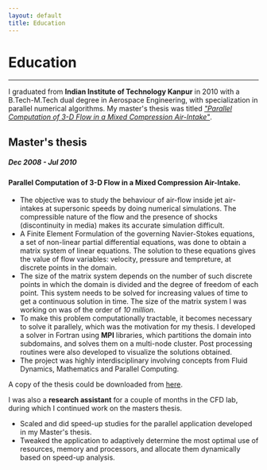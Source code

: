 ```yaml
---
layout: default
title: Education
---
```


# Education
-----------

I graduated from **Indian Institute of Technology Kanpur** in 2010 with a B.Tech-M.Tech dual degree in Aerospace 
Engineering, with specialization in parallel numerical algorithms. My master's thesis was
titled *["Parallel Computation of 3-D Flow in a Mixed Compression Air-Intake"](downloads/thesis_rohit_saxena.pdf)*.

## Master's thesis
##### Dec 2008 - Jul 2010
#### Parallel Computation of 3-D Flow in a Mixed Compression Air-Intake.

- The objective was to study the behaviour of air-flow inside jet air-intakes at supersonic
  speeds by doing numerical simulations. The compressible nature of the flow and the presence 
  of shocks (discontinuity in media) makes its accurate simulation difficult.
- A Finite Element Formulation of the governing Navier-Stokes equations, a set of non-linear
  partial differential equations, was done to obtain a matrix system of linear equations. The
  solution to these equations gives the value of flow variables: velocity, pressure and tempreture,
  at discrete points in the domain.
- The size of the matrix system depends on the number of such discrete points in which the domain
  is divided and the degree of freedom of each point. This system needs to be solved for increasing 
  values of time to get a continuous solution in time. The size of the matrix system I was working on 
  was of the order of *10 million*. 
- To make this problem computationally tractable, it becomes necessary to solve it parallely, which was 
  the motivation for my thesis. I developed a solver in Fortran using **MPI** libraries, which partitions
  the domain into subdomains, and solves them on a multi-node cluster. Post processing routines were also
  developed to visualize the solutions obtained.
- The project was highly interdisciplinary involving concepts from Fluid Dynamics, Mathematics
  and Parallel Computing.


A copy of the thesis could be downloaded from [here](downloads/thesis_rohit_saxena.pdf).

I was also a **research assistant** for a couple of months in the CFD lab, during which I continued
work on the masters thesis.

- Scaled and did speed-up studies for the parallel application developed in my Master's thesis.
- Tweaked the application to adaptively determine the most optimal use of resources, memory
and processors, and allocate them dynamically based on speed-up analysis.

